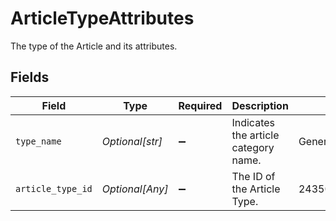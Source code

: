 # ArticleTypeAttributes

The type of the Article and its attributes.


## Fields

| Field                                | Type                                 | Required                             | Description                          | Example                              |
| ------------------------------------ | ------------------------------------ | ------------------------------------ | ------------------------------------ | ------------------------------------ |
| `type_name`                          | *Optional[str]*                      | :heavy_minus_sign:                   | Indicates the article category name. | General                              |
| `article_type_id`                    | *Optional[Any]*                      | :heavy_minus_sign:                   | The ID of the Article Type.          | 243500000023393                      |